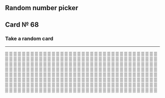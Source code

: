 ## Random number picker 

## Card № 68

### Take a random card
----
[▒](16.md) [▒](99.md) [▒](20.md) [▒](74.md) [▒](74.md) [▒](82.md) [▒](1.md) [▒](52.md) [▒](53.md) [▒](50.md) [▒](3.md) [▒](93.md) [▒](22.md) [▒](89.md) [▒](31.md) [▒](99.md) [▒](24.md) [▒](34.md) [▒](30.md) [▒](24.md) [▒](49.md) [▒](12.md) [▒](9.md) [▒](71.md) [▒](27.md) [▒](32.md) [▒](50.md) [▒](74.md) [▒](28.md) [▒](10.md) [▒](47.md) [▒](51.md) [▒](34.md) [▒](45.md) [▒](48.md) [▒](98.md) [▒](6.md) [▒](1.md) [▒](46.md) [▒](21.md) [▒](30.md) [▒](15.md) [▒](17.md) [▒](23.md) [▒](33.md) [▒](31.md) [▒](20.md) [▒](60.md) [▒](7.md) [▒](76.md) [▒](83.md) [▒](82.md) [▒](40.md) [▒](42.md) [▒](54.md) [▒](72.md) [▒](71.md) [▒](97.md) [▒](3.md) [▒](25.md) [▒](99.md) [▒](85.md) [▒](45.md) [▒](78.md) [▒](2.md) [▒](9.md) [▒](81.md) [▒](92.md) [▒](25.md) [▒](79.md) [▒](63.md) [▒](2.md) [▒](40.md) [▒](18.md) [▒](51.md) [▒](75.md) [▒](86.md) [▒](39.md) [▒](14.md) [▒](41.md) [▒](57.md) [▒](18.md) [▒](16.md) [▒](37.md) [▒](96.md) [▒](23.md) [▒](95.md) [▒](80.md) [▒](27.md) [▒](74.md) [▒](90.md) [▒](43.md) [▒](0.md) [▒](94.md) [▒](65.md) [▒](93.md) [▒](92.md) [▒](69.md) [▒](37.md) [▒](28.md) [▒](19.md) [▒](2.md) [▒](71.md) [▒](68.md) [▒](64.md) [▒](63.md) [▒](32.md) [▒](80.md) [▒](87.md) [▒](3.md) [▒](36.md) [▒](59.md) [▒](14.md) [▒](83.md) [▒](9.md) [▒](1.md) [▒](83.md) [▒](23.md) [▒](92.md) [▒](43.md) [▒](56.md) [▒](68.md) [▒](32.md) [▒](84.md) [▒](0.md) [▒](83.md) [▒](7.md) [▒](65.md) [▒](46.md) [▒](62.md) [▒](41.md) [▒](5.md) [▒](54.md) [▒](54.md) [▒](96.md) [▒](90.md) [▒](97.md) [▒](86.md) [▒](66.md) [▒](61.md) [▒](7.md) [▒](84.md) [▒](38.md) [▒](48.md) [▒](79.md) [▒](89.md) [▒](61.md) [▒](43.md) [▒](13.md) [▒](58.md) [▒](73.md) [▒](22.md) [▒](48.md) [▒](13.md) [▒](19.md) [▒](12.md) [▒](31.md) [▒](91.md) [▒](27.md) [▒](43.md) [▒](51.md) [▒](19.md) [▒](10.md) [▒](82.md) [▒](58.md) [▒](65.md) [▒](5.md) [▒](38.md) [▒](64.md) [▒](59.md) [▒](88.md) [▒](64.md) [▒](50.md) [▒](62.md) [▒](97.md) [▒](2.md) [▒](78.md) [▒](73.md) [▒](21.md) [▒](95.md) [▒](24.md) [▒](99.md) [▒](42.md) [▒](89.md) [▒](90.md) [▒](20.md) [▒](11.md) [▒](87.md) [▒](67.md) [▒](55.md) [▒](85.md) [▒](55.md) [▒](60.md) [▒](54.md) [▒](60.md) [▒](20.md) [▒](3.md) [▒](56.md) [▒](98.md) [▒](94.md) [▒](23.md) [▒](88.md) [▒](29.md) [▒](92.md) [▒](13.md) [▒](78.md) [▒](27.md) [▒](72.md) [▒](91.md) [▒](85.md) [▒](29.md) [▒](25.md) [▒](21.md) [▒](87.md) [▒](81.md) [▒](45.md) [▒](6.md) [▒](34.md) [▒](90.md) [▒](33.md) [▒](29.md) [▒](72.md) [▒](70.md) [▒](49.md) [▒](22.md) [▒](47.md) [▒](40.md) [▒](53.md) [▒](10.md) [▒](77.md) [▒](68.md) [▒](29.md) [▒](6.md) [▒](78.md) [▒](77.md) [▒](98.md) [▒](58.md) [▒](36.md) [▒](36.md) [▒](65.md) [▒](35.md) [▒](76.md) [▒](75.md) [▒](45.md) [▒](64.md) [▒](17.md) [▒](8.md) [▒](67.md) [▒](39.md) [▒](0.md) [▒](76.md) [▒](97.md) [▒](1.md) [▒](32.md) [▒](13.md) [▒](87.md) [▒](17.md) [▒](4.md) [▒](55.md) [▒](11.md) [▒](53.md) [▒](19.md) [▒](81.md) [▒](34.md) [▒](70.md) [▒](14.md) [▒](28.md) [▒](51.md) [▒](44.md) [▒](26.md) [▒](38.md) [▒](98.md) [▒](79.md) [▒](96.md) [▒](37.md) [▒](69.md) [▒](42.md) [▒](66.md) [▒](11.md) [▒](21.md) [▒](69.md) [▒](95.md) [▒](41.md) [▒](56.md) [▒](37.md) [▒](53.md) [▒](77.md) [▒](76.md) 